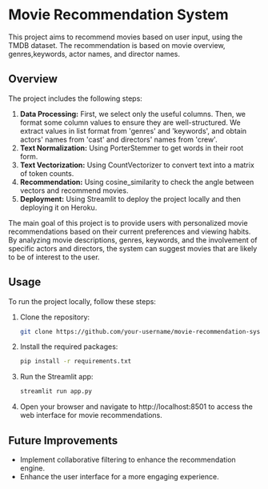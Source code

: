 # Movie Recommendation System

This project aims to recommend movies based on user input, using the TMDB dataset. The recommendation is based on movie overview, genres,keywords, actor names, and director names.

## Overview

The project includes the following steps:

1. **Data Processing:** First, we select only the useful columns. Then, we format some column values to ensure they are well-structured. We extract values in list format from 'genres' and 'keywords', and obtain actors' names from 'cast' and directors' names from 'crew'.
2. **Text Normalization:** Using PorterStemmer to get words in their root form.
3. **Text Vectorization:** Using CountVectorizer to convert text into a matrix of token counts.
4. **Recommendation:** Using cosine_similarity to check the angle between vectors and recommend movies.
5. **Deployment:** Using Streamlit to deploy the project locally and then deploying it on Heroku.

The main goal of this project is to provide users with personalized movie recommendations based on their current preferences and viewing habits. By analyzing movie descriptions, genres, keywords, and the involvement of specific actors and directors, the system can suggest movies that are likely to be of interest to the user.

## Usage

To run the project locally, follow these steps:

1. Clone the repository:

   ```bash
   git clone https://github.com/your-username/movie-recommendation-system.git

2. Install the required packages:

   ```bash
   pip install -r requirements.txt

3. Run the Streamlit app:

   ```bash
   streamlit run app.py

4. Open your browser and navigate to http://localhost:8501 to access the web interface for movie recommendations.

## Future Improvements

- Implement collaborative filtering to enhance the recommendation engine.
- Enhance the user interface for a more engaging experience.

